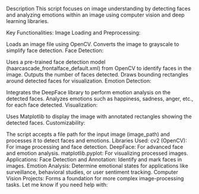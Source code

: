 Description
This script focuses on image understanding by detecting faces and analyzing emotions within an image using computer vision and deep learning libraries.

Key Functionalities:
Image Loading and Preprocessing:

Loads an image file using OpenCV.
Converts the image to grayscale to simplify face detection.
Face Detection:

Uses a pre-trained face detection model (haarcascade_frontalface_default.xml) from OpenCV to identify faces in the image.
Outputs the number of faces detected.
Draws bounding rectangles around detected faces for visualization.
Emotion Detection:

Integrates the DeepFace library to perform emotion analysis on the detected faces.
Analyzes emotions such as happiness, sadness, anger, etc., for each face detected.
Visualization:

Uses Matplotlib to display the image with annotated rectangles showing the detected faces.
Customizability:

The script accepts a file path for the input image (image_path) and processes it to detect faces and emotions.
Libraries Used:
cv2 (OpenCV): For image processing and face detection.
DeepFace: For advanced face and emotion analysis.
matplotlib.pyplot: For visualizing processed images.
Applications:
Face Detection and Annotation: Identify and mark faces in images.
Emotion Analysis: Determine emotional states for applications like surveillance, behavioral studies, or user sentiment tracking.
Computer Vision Projects: Forms a foundation for more complex image-processing tasks.
Let me know if you need help with:
